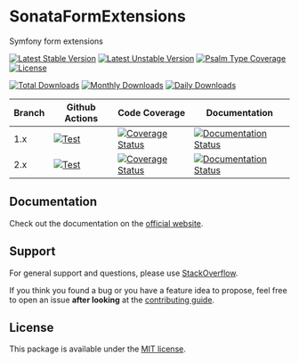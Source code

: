 <!--
DO NOT EDIT THIS FILE!

It's auto-generated by sonata-project/dev-kit package.
-->

# SonataFormExtensions

Symfony form extensions

[![Latest Stable Version](https://poser.pugx.org/sonata-project/form-extensions/v/stable)](https://packagist.org/packages/sonata-project/form-extensions)
[![Latest Unstable Version](https://poser.pugx.org/sonata-project/form-extensions/v/unstable)](https://packagist.org/packages/sonata-project/form-extensions)
[![Psalm Type Coverage][shepherd_stable_badge]][shepherd_stable_link]
[![License](https://poser.pugx.org/sonata-project/form-extensions/license)](https://packagist.org/packages/sonata-project/form-extensions)

[![Total Downloads](https://poser.pugx.org/sonata-project/form-extensions/downloads)](https://packagist.org/packages/sonata-project/form-extensions)
[![Monthly Downloads](https://poser.pugx.org/sonata-project/form-extensions/d/monthly)](https://packagist.org/packages/sonata-project/form-extensions)
[![Daily Downloads](https://poser.pugx.org/sonata-project/form-extensions/d/daily)](https://packagist.org/packages/sonata-project/form-extensions)

Branch | Github Actions | Code Coverage | Documentation |
------ | -------------- | ------------- | ------------- |
1.x | [![Test][test_stable_badge]][test_stable_link] | [![Coverage Status][coverage_stable_badge]][coverage_stable_link] | [![Documentation Status][documentation_stable_badge]][documentation_stable_link] |
2.x | [![Test][test_unstable_badge]][test_unstable_link] | [![Coverage Status][coverage_unstable_badge]][coverage_unstable_link] | [![Documentation Status][documentation_unstable_badge]][documentation_unstable_link] |

## Documentation

Check out the documentation on the [official website](https://docs.sonata-project.org/projects/form-extensions).

## Support

For general support and questions, please use [StackOverflow](https://stackoverflow.com/questions/tagged/sonata).

If you think you found a bug or you have a feature idea to propose, feel free to open an issue
**after looking** at the [contributing guide](CONTRIBUTING.md).

## License

This package is available under the [MIT license](LICENSE).

[test_stable_badge]: https://github.com/sonata-project/form-extensions/workflows/Test/badge.svg?branch=1.x
[test_stable_link]: https://github.com/sonata-project/form-extensions/actions?query=workflow:test+branch:1.x
[test_unstable_badge]: https://github.com/sonata-project/form-extensions/workflows/Test/badge.svg?branch=2.x
[test_unstable_link]: https://github.com/sonata-project/form-extensions/actions?query=workflow:test+branch:2.x
[coverage_stable_badge]: https://codecov.io/gh/sonata-project/form-extensions/branch/1.x/graph/badge.svg
[coverage_stable_link]: https://codecov.io/gh/sonata-project/form-extensions/branch/1.x
[coverage_unstable_badge]: https://codecov.io/gh/sonata-project/form-extensions/branch/2.x/graph/badge.svg
[coverage_unstable_link]: https://codecov.io/gh/sonata-project/form-extensions/branch/2.x
[shepherd_stable_badge]: https://shepherd.dev/github/sonata-project/form-extensions/coverage.svg
[shepherd_stable_link]: https://shepherd.dev/github/sonata-project/form-extensions
[documentation_stable_badge]: https://readthedocs.org/projects/form-extensions/badge/?version=1.x
[documentation_stable_link]: https://docs.sonata-project.org/projects/form-extensions/en/1.x/?badge=1.x
[documentation_unstable_badge]: https://readthedocs.org/projects/form-extensions/badge/?version=2.x
[documentation_unstable_link]: https://docs.sonata-project.org/projects/form-extensions/en/2.x/?badge=2.x
